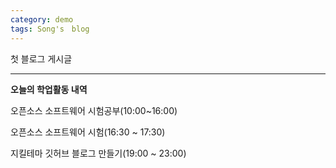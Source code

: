 ```yaml
---
category: demo
tags: Song's　blog
---
```


첫 블로그 게시글

---

**오늘의 학업활동 내역**

오픈소스 소프트웨어 시험공부(10:00~16:00)

오픈소스 소프트웨어 시험(16:30 ~ 17:30)

지킬테마 깃허브 블로그 만들기(19:00 ~ 23:00)
